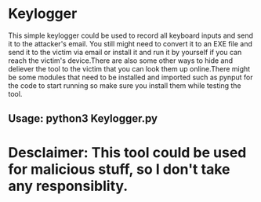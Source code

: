 # Keylogger
This simple keylogger could be used to record all keyboard inputs and send it to the attacker's email. You still might need to convert it to an EXE file and send it to the victim via email or install it and run it by yourself if you can reach the victim's device.There are also some other ways to hide and deliever the tool to the victim that you can look them up online.There might be some modules that need to be installed and imported such as pynput for the code to start running so make sure you install them while testing the tool.
## Usage: python3 Keylogger.py
# Desclaimer: This tool could be used for malicious stuff, so I don't take any responsiblity.
